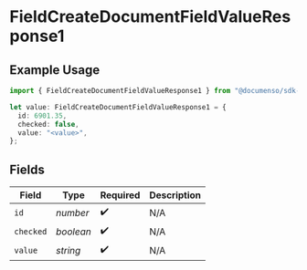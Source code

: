 # FieldCreateDocumentFieldValueResponse1

## Example Usage

```typescript
import { FieldCreateDocumentFieldValueResponse1 } from "@documenso/sdk-typescript/models/operations";

let value: FieldCreateDocumentFieldValueResponse1 = {
  id: 6901.35,
  checked: false,
  value: "<value>",
};
```

## Fields

| Field              | Type               | Required           | Description        |
| ------------------ | ------------------ | ------------------ | ------------------ |
| `id`               | *number*           | :heavy_check_mark: | N/A                |
| `checked`          | *boolean*          | :heavy_check_mark: | N/A                |
| `value`            | *string*           | :heavy_check_mark: | N/A                |